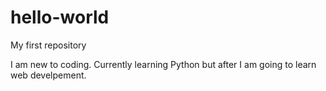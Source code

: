 # hello-world
My first repository

I am new to coding. Currently learning Python but after I am going to learn web develpement.
